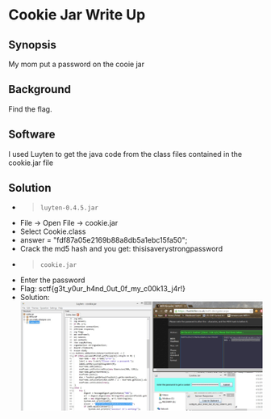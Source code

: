 # Cookie Jar Write Up

## Synopsis
  My mom put a password on the cooie jar

## Background
  Find the flag.

## Software
  I used Luyten to get the java code from the class files contained in the cookie.jar file

## Solution
  - > `luyten-0.4.5.jar`
  - File -> Open File -> cookie.jar
  - Select Cookie.class
  - answer = "fdf87a05e2169b88a8db5a1ebc15fa50";
  - Crack the md5 hash and you get: thisisaverystrongpassword
  - >`cookie.jar`
  - Enter the password
  - Flag: sctf{g3t_y0ur_h4nd_0ut_0f_my_c00k13_j4r!}
  - Solution: <br />
    ![Solution](CookieJar_Solution.jpg?raw=true "Solution") <br />
